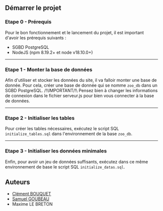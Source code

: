 ## Démarrer le projet

### Etape 0 - Prérequis

Pour le bon fonctionnement et le lancement du projet, il est important d'avoir
les prérequis suivants :
- SGBD PostgreSQL
- NodeJS (npm 8.19.2+ et node v18.10.0+)

---

### Etape 1 - Monter la base de données

Afin d'utiliser et stocker les données du site, il va falloir monter une base de donnée.
Pour cela, créer une base de donnée qui se nomme `zoo_db` dans un SGBD PostgreSQL.
/!\IMPORTANT/!\ Pensez bien à changer les informations de connexion dans le fichier serveur.js pour bien vous connecter à la base de données.

---

### Etape 2 - Initialiser les tables

Pour créer les tables nécessaires, exécutez le script SQL `initialize_tables.sql` dans
l'environnement de la base `zoo_db`.

---

### Etape 3 - Initialiser les données minimales

Enfin, pour avoir un jeu de données suffisants, exécutez dans ce même environnement de
base le script SQL `initialize_datas.sql`.



## Auteurs

* [Clément BOUQUET](https://github.com/fasory)
* [Samuel GOUBEAU](https://github.com/Strikza)
* Maxime LE BRETON